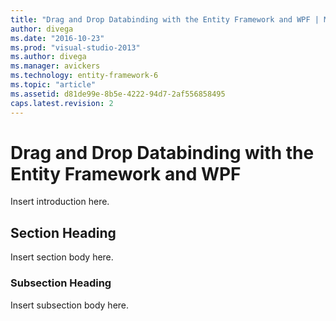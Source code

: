 ```yaml
---
title: "Drag and Drop Databinding with the Entity Framework and WPF | Microsoft Docs"
author: divega
ms.date: "2016-10-23"
ms.prod: "visual-studio-2013"
ms.author: divega
ms.manager: avickers
ms.technology: entity-framework-6
ms.topic: "article"
ms.assetid: d81de99e-8b5e-4222-94d7-2af556858495
caps.latest.revision: 2
---
```

# Drag and Drop Databinding with the Entity Framework and WPF
Insert introduction here.  
  
## Section Heading  
 Insert section body here.  
  
### Subsection Heading  
 Insert subsection body here.